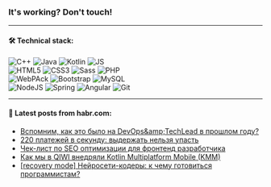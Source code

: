 ### It's working? Don't touch!

---

#### 🛠️ Technical stack:

![C++](https://img.shields.io/badge/C++-informational?logo=c%2B%2B&style=flat&logoColor=white&color=9C033A)
![Java](https://img.shields.io/badge/Java-informational?logo=java&style=flat&logoColor=white&color=007396)
![Kotlin](https://img.shields.io/badge/Kotlin-informational?logo=Kotlin&style=flat&logoColor=white&color=0095D5)
![JS](https://img.shields.io/badge/JS-informational?logo=javaScript&style=flat&logoColor=black&color=F7Df1E) <br>
![HTML5](https://img.shields.io/badge/HTML5-informational?logo=html5&style=flat&logoColor=white&color=E34F26)
![CSS3](https://img.shields.io/badge/CSS3-informational?logo=css3&style=flat&logoColor=white&color=157286)
![Sass](https://img.shields.io/badge/Saas-informational?logo=sass&style=flat&logoColor=white&color=hotpink)
![PHP](https://img.shields.io/badge/PHP-informational?logo=php&style=flat&logoColor=white&color=777BB4) <br>
![WebPAck](https://img.shields.io/badge/WebPack-informational?logo=webPack&style=flat&logoColor=white&color=FF6F00)
![Bootstrap](https://img.shields.io/badge/Bootstrap-informational?logo=Bootstrap&style=flat&logoColor=white&color=7952B3)
![MySQL](https://img.shields.io/badge/MySQL-informational?logo=MySQL&style=flat&logoColor=white&color=00f) <br>
![NodeJS](https://img.shields.io/badge/NodeJS-informational?logo=node.js&style=flat&logoColor=white&color=43853D)
![Spring](https://img.shields.io/badge/Spring-informational?logo=Spring&style=flat&logoColor=white&color=0A9EDC)
![Angular](https://img.shields.io/badge/Vue-informational?logo=vue.js&style=flat&logoColor=white&color=red)
![Git](https://img.shields.io/badge/Git-informational?logo=git&style=flat&logoColor=white&color=darkorange)

___

#### 💬 Latest posts from habr.com:

<!-- BLOG-POST-LIST:START -->
- [Вспомним, как это было на DevOps&amp;amp;TechLead в прошлом году?](https://habr.com/ru/post/658363/?utm_source=habrahabr&utm_medium=rss&utm_campaign=658363)
- [220 платежей в секунду: выдержать нельзя упасть](https://habr.com/ru/post/658233/?utm_source=habrahabr&utm_medium=rss&utm_campaign=658233)
- [Чек-лист по SEO оптимизации для фронтенд разработчика](https://habr.com/ru/post/658351/?utm_source=habrahabr&utm_medium=rss&utm_campaign=658351)
- [Как мы в QIWI внедряли Kotlin Multiplatform Mobile &lpar;KMM&rpar;](https://habr.com/ru/post/658275/?utm_source=habrahabr&utm_medium=rss&utm_campaign=658275)
- [[recovery mode] Нейросети-кодеры: к чему готовиться программистам?](https://habr.com/ru/post/658347/?utm_source=habrahabr&utm_medium=rss&utm_campaign=658347)
<!-- BLOG-POST-LIST:END -->
